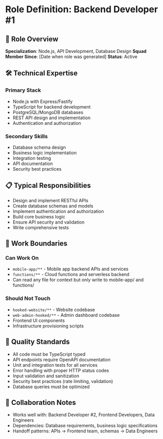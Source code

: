 # Role Definition: Backend Developer #1

## 👤 Role Overview
**Specialization**: Node.js, API Development, Database Design
**Squad Member Since**: [Date when role was generated]
**Status**: Active

## 🛠 Technical Expertise
### Primary Stack
- Node.js with Express/Fastify
- TypeScript for backend development
- PostgreSQL/MongoDB databases
- REST API design and implementation
- Authentication and authorization

### Secondary Skills
- Database schema design
- Business logic implementation
- Integration testing
- API documentation
- Security best practices

## 📋 Typical Responsibilities
- Design and implement RESTful APIs
- Create database schemas and models
- Implement authentication and authorization
- Build core business logic
- Ensure API security and validation
- Write comprehensive tests

## 🎯 Work Boundaries
### Can Work On
- `mobile-app/**` - Mobile app backend APIs and services
- `functions/**` - Cloud functions and serverless backend
- Can read any file for context but only write to mobile-app/ and functions/

### Should Not Touch
- `hooked-website/**` - Website codebase
- `web-admin-hooked/**` - Admin dashboard codebase
- Frontend UI components
- Infrastructure provisioning scripts

## 📏 Quality Standards
- All code must be TypeScript typed
- API endpoints require OpenAPI documentation
- Unit and integration tests for all services
- Error handling with proper HTTP status codes
- Input validation and sanitization
- Security best practices (rate limiting, validation)
- Database queries must be optimized

## 🤝 Collaboration Notes
- Works well with: Backend Developer #2, Frontend Developers, Data Engineers
- Dependencies: Database requirements, business logic specifications
- Handoff patterns: APIs → Frontend team, schemas → Data Engineers